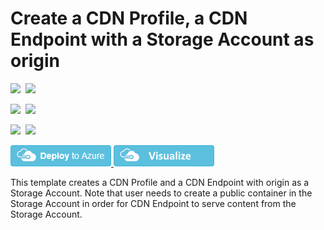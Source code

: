 # Create a CDN Profile, a CDN Endpoint with a Storage Account as origin

<IMG SRC="https://azurequickstartsservice.blob.core.windows.net/badges/201-cdn-with-storage-account/PublicLastTestDate.svg" />&nbsp;
<IMG SRC="https://azurequickstartsservice.blob.core.windows.net/badges/201-cdn-with-storage-account/PublicDeployment.svg" />&nbsp;

<IMG SRC="https://azurequickstartsservice.blob.core.windows.net/badges/201-cdn-with-storage-account/FairfaxLastTestDate.svg" />&nbsp;
<IMG SRC="https://azurequickstartsservice.blob.core.windows.net/badges/201-cdn-with-storage-account/FairfaxDeployment.svg" />&nbsp;

<IMG SRC="https://azurequickstartsservice.blob.core.windows.net/badges/201-cdn-with-storage-account/BestPracticeResult.svg" />&nbsp;
<IMG SRC="https://azurequickstartsservice.blob.core.windows.net/badges/201-cdn-with-storage-account/CredScanResult.svg" />&nbsp;

<a href="https://portal.azure.com/#create/Microsoft.Template/uri/https%3A%2F%2Fraw.githubusercontent.com%2FAzure%2Fazure-quickstart-templates%2Fmaster%2F201-cdn-with-storage-account%2Fazuredeploy.json" target="_blank">
    <img src="https://raw.githubusercontent.com/Azure/azure-quickstart-templates/master/1-CONTRIBUTION-GUIDE/images/deploytoazure.png"/>
</a>
<a href="http://armviz.io/#/?load=https%3A%2F%2Fraw.githubusercontent.com%2FAzure%2Fazure-quickstart-templates%2Fmaster%2F201-cdn-with-storage-account%2Fazuredeploy.json" target="_blank">
    <img src="https://raw.githubusercontent.com/Azure/azure-quickstart-templates/master/1-CONTRIBUTION-GUIDE/images/visualizebutton.png"/>
</a>

This template creates a CDN Profile and a CDN Endpoint with origin as a Storage Account. Note that user needs to create a public container in the Storage Account in order for CDN Endpoint to serve content from the Storage Account.

